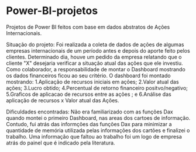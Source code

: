 # Power-BI-projetos
Projetos de Power BI feitos com base em dados abstratos de Ações Internacionais.

Situação do projeto: 
  Foi realizada a coleta de dados de ações de algumas empresas internacionais de um período antes e depois do aporte feito pelos clientes. Determinado dia, houve um pedido da empresa  relatando que o  cliente "X"  desejaria verificar a situação atual das ações que ele investiu. Como colaborador, a responsabilidade de montar o Dashboard mostrando os dados financeiros ficou ao seu critério.
  O dashboard foi montado mostrando:
  1.Aplicação de recursos iniciais em ações;
  2.Valor atual das ações;
  3.Lucro obtido;
  4.Percentual de retorno financeiro positvo/negativo;
  5.Graficos de aplicacao de recursos entre as ações ; e
  6.Análise das aplicação de recursos x Valor atual das Ações.
  
 Dificuldades encontradas:
  Não era familiarizado com as funções Dax quando montei o primeiro Dashboard, nas areas dos cartoes de informação. Contudo, fui atrás das informções das funções Dax para minimizar a quantidade de memória utilizada pelas informações dos cartões e finalizei o trabalho. Uma informação que faltou ao trabalho foi um logo de empresa atrás do painel que é indicado pela literatura.

